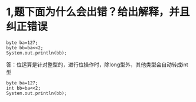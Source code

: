 # 1,题下面为什么会出错？给出解释，并且纠正错误
 ```
 byte ba=127;
 byte bb=ba<<2;
 System.out.println(bb);
```
答：位运算是针对整型的，进行位操作时，除long型外，其他类型会自动转成int型
```
byte ba=127;
int bb=ba<<2;
System.out.println(bb);
```

